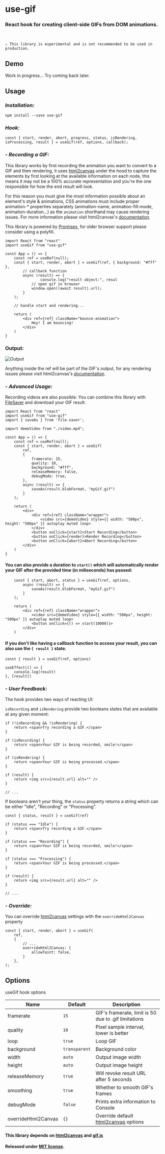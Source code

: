 # use-gif

### React hook for creating client-side GIFs from DOM animations.

<br/>

`⚠️ This library is experimental and is not recommended to be used in production.`

## Demo
Work in progress... Try coming back later.

## Usage

### _Installation:_

    npm install --save use-gif

### _Hook:_

    const { start, render, abort, progress, status, isRendering, isProcessing, result } = useGif(ref, options, callback);

### - _Recording a GIF:_

This library works by first recording the animation you want to convert to a GIF and then rendering, it uses [html2canvas][1] under the hood to capture the elements by first looking at the available information on each node, this means it may not be a 100% accurate representation and you're the one responsible for how the end result will look.

For this reason you must give the most information possible about an element's style & animations, CSS animations must include proper animation-\* properties separately (animation-name, animation-fill-mode, animation-duration...) as the `animation` shorthand may cause rendering issues. For more information please visit html2canvas's [documentation][3].

This library is powered by [Promises](https://developer.mozilla.org/en-US/docs/Web/JavaScript/Reference/Global_Objects/Promise), for older browser support please consider using a polyfill.

    import React from "react"
    import useGif from "use-gif"

    const App = () => {
        const ref = useRef(null);
        const { start, render, abort } = useGif(ref, { background: "#fff" },
            // callback function
            async (result) => {
                    console.log("result object:", resul
                // open gif in browser
                window.open((await result).url);
            }
        );

        // handle start and rendering...

        return (
            <div ref={ref} className="bounce-animation">
                Hey! I am bouncing!
            </div>
        )
    }

### Output:

![Output](https://imgur.com/SJC3QqH.gif)

Anything inside the ref will be part of the GIF's output, for any rendering issues please visit html2canvas's [documentation][3]. 

### - _Advanced Usage:_

Recording videos are also possible:
You can combine this library with [FileSaver][4] and download your GIF result.

    import React from "react"
    import useGif from "use-gif"
    import { saveAs } from 'file-saver';

    import demoVideo from "./video.mp4";

    const App = () => {
        const ref = useRef(null);
        const { start, render, abort } = useGif(
            ref,
            {
                framerate: 15,
                quality: 10,
                background: "#fff",
                releaseMemory: false,
                debugMode: true,
            },
            async (result) => {
                saveAs(result.blobFormat, "myGif.gif")
            }
        );

        return (
            <div>
                <div ref={ref} className="wrapper">
                    <video src={demoVideo} style={{ width: "500px", height: "500px" }} autoplay muted loop>
                </div>
                <button onClick={start}>Start Recording</button>
                <button onClick={render}>Render Recording</button>
                <button onClick={abort}>Abort Recording</button>
            </div>
        )
    }

#### You can also provide a duration to `start()` which will automatically render your GIF after the provided time (in miliseconds) has passed:

        const { start, abort, status } = useGif(ref, options,
            async (result) => {
                saveAs(result.blobFormat, "myGif.gif")
            }
        );

        return (
            <div ref={ref} className="wrapper">
                <video src={demoVideo} style={{ width: "500px", height: "500px" }} autoplay muted loop>
                <button onClick={() => start(10000)}>
            </div>
        )

#### If you don't like having a callback function to access your result, you can also use the `{ result }` state.
    
    const { result } = useGif(ref, options) 

    useEffect(() => {
        console.log(result)
    }, [result])

### - _User Feedback:_

The hook provides two ways of reacting UI:

`isRecording` and `isRendering` provide two booleans states that are available at any given moment:

    if (!isRecording && !isRendering) {
        return <span>Try recording a GIF.</span>
    }

    if (isRecording) {
        return <span>Your GIF is being recorded, smile!</span>
    }

    if (isRendering) {
        return <span>Your GIF is being processed.</span>
    }

    if (result) {
        return <img src={result.url} alt="" />
    }

    // ...

If booleans aren't your thing, the `status` property returns a string which can be either "Idle", "Recording" or "Processing".

    const { status, result } = useGif(ref)

    if (status === "Idle") {
        return <span>Try recording a GIF.</span>
    }

    if (status === "Recording") {
        return <span>Your GIF is being recorded, smile!</span>
    }

    if (status === "Processing") {
        return <span>Your GIF is being processed.</span>
    }

    if (result) {
        return <img src={result.url} alt="" />
    }

    // ...

### - _Override:_

You can override [html2canvas][1] settings with the `overrideHtml2Canvas` property

    const { start, render, abort } = useGif(
        ref,
        {
            // ...
            overrideHtml2Canvas: {
                allowTaint: false,
            }
        },
    );

## Options

useGif hook options 

| Name         | Default         | Description                                        |
| -------------|-----------------|----------------------------------------------------|
| framerate    | `15`            | GIF's framerate, limit is 50 due to .gif limitations |
| quality      | `10`            | Pixel sample interval, lower is better             |
| loop         | `true`          | Loop GIF                                           |
| background   | `transparent`   | Background color                                   |
| width        | `auto`          | Output image width                                 |
| height       | `auto`          | Output image height                                |
| releaseMemory| `true`          | Will revoke result URL after 5 seconds             |
| smoothing    | `true`          | Whether to smooth GIF's frames                     |
| debugMode    | `false`         | Prints extra information to Console                |
| overrideHtml2Canvas | `{}`     | Override default [html2canvas][1] options          |



#### This library depends on **[html2canvas][1]** and **[gif.js][2]**

#### Released under [MIT license](https://github.com/rortan134/use-gif).

[1]: https://github.com/niklasvh/html2canvas
[2]: https://github.com/jnordberg/gif.js
[3]: https://html2canvas.hertzen.com/documentation
[4]: https://github.com/eligrey/FileSaver.js/
